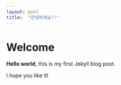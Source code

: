 ```yaml
---
layout: post
title:  "안녕하세요!!"
---
```


# Welcome

**Hello world**, this is my first Jekyll blog post.

I hope you like it!
